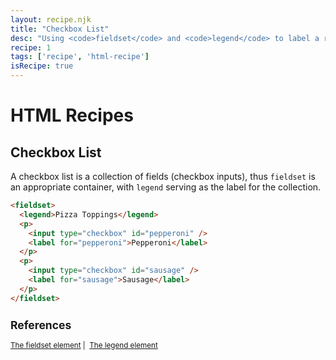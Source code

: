 ```yaml
---
layout: recipe.njk
title: "Checkbox List"
desc: "Using <code>fieldset</code> and <code>legend</code> to label a related collection of checkboxes."
recipe: 1
tags: ['recipe', 'html-recipe']
isRecipe: true
---
```

# HTML Recipes

## Checkbox List

A checkbox list is a collection of fields (checkbox inputs), thus ```fieldset``` is an appropriate container, with ```legend``` serving as the label for the collection.

```html
<fieldset>
  <legend>Pizza Toppings</legend>
  <p>
    <input type="checkbox" id="pepperoni" />
    <label for="pepperoni">Pepperoni</label>
  </p>
  <p>
    <input type="checkbox" id="sausage" />
    <label for="sausage">Sausage</label>
  </p>
</fieldset>
```

<small>
    <h2>References</h2>
    <a href="https://html.spec.whatwg.org/multipage/form-elements.html#the-fieldset-element">The fieldset element</a>&nbsp;|&nbsp;
    <a href="https://html.spec.whatwg.org/multipage/form-elements.html#the-legend-element">The legend element</a>
</small>